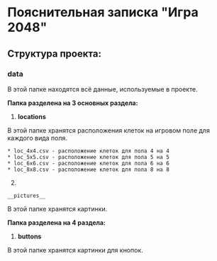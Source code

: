 # Пояснительная записка "Игра 2048"
## Структура проекта:
### data
В этой папке находятся всё данные, используемые в проекте.  
   
__Папка разделена на 3 основных раздела:__  
 1. __locations__
     
 В этой папке хранятся расположения клеток на игровом поле для каждого вида поля.  
      
    * loc_4x4.csv - расположение клеток для пола 4 на 4
    * loc_5x5.csv - расположение клеток для пола 5 на 5
    * loc_6x6.csv - расположение клеток для пола 6 на 6
    * loc_8x8.csv - расположение клеток для пола 8 на 8
    
  2. 
    __pictures__  

  В этой папке хранятся картинки.   
           
  __Папка разделена на 4 раздела:__  
   1. __buttons__  
      
   В этой папке хранятся картинки для кнопок.   
  




